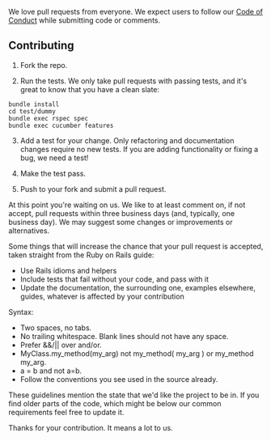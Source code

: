 We love pull requests from everyone. We expect users to follow our
[Code of Conduct] while submitting code or comments.

[Code of Conduct]: https://www.ikusei.de/agentur/code-of-conduct

## Contributing

1. Fork the repo.

2. Run the tests. We only take pull requests with passing tests, and it's great
to know that you have a clean slate: 
```
bundle install
cd test/dummy
bundle exec rspec spec
bundle exec cucumber features
```

3. Add a test for your change. Only refactoring and documentation changes
require no new tests. If you are adding functionality or fixing a bug, we need
a test!

4. Make the test pass.

5. Push to your fork and submit a pull request.


At this point you're waiting on us. We like to at least comment on, if not
accept, pull requests within three business days (and, typically, one business
day). We may suggest some changes or improvements or alternatives.

Some things that will increase the chance that your pull request is accepted,
taken straight from the Ruby on Rails guide:

* Use Rails idioms and helpers
* Include tests that fail without your code, and pass with it
* Update the documentation, the surrounding one, examples elsewhere, guides,
  whatever is affected by your contribution

Syntax:

* Two spaces, no tabs.
* No trailing whitespace. Blank lines should not have any space.
* Prefer &&/|| over and/or.
* MyClass.my_method(my_arg) not my_method( my_arg ) or my_method my_arg.
* a = b and not a=b.
* Follow the conventions you see used in the source already.


These guidelines mention the state that we'd like the project to be in. If you find older parts of
the code, which might be below our common requirements feel free to update it.

Thanks for your contribution. It means a lot to us.
